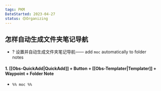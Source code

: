 ```yaml
---
tags: PKM
DateStarted: 2023-04-27
status: 🟡Organizing
---
```


## 怎样自动生成文件夹笔记导航

- ? 设置并自动生成文件夹笔记导航—— add `moc` automatically to folder notes

#### 1. [[Obs-QuickAdd|QuickAdd]] + Button + [[Obs-Templater|Templater]] + Waypoint + Folder Note

- `%% moc %%`
